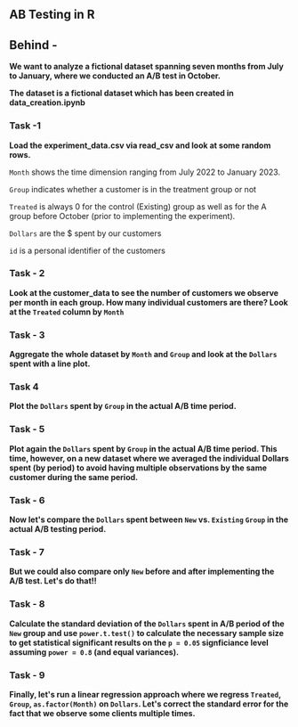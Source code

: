 ## AB Testing in R 

## Behind - 
**We want to analyze a fictional dataset spanning seven months from July to January, where we conducted an A/B test in October.**

**The dataset is a fictional dataset which has been created in data_creation.ipynb**

### Task -1 
**Load the experiment_data.csv via read_csv and look at some random rows.**

`Month` shows the time dimension ranging from July 2022 to January 2023.

`Group` indicates whether a customer is in the treatment group or not

`Treated` is always 0 for the control (Existing) group as well as for the A group before October (prior to implementing the experiment).

`Dollars` are the $ spent by our customers

`id` is a personal identifier of the customers


### Task - 2
**Look at the customer_data to see the number of customers we observe per month in each group. How many individual customers are there? Look at the `Treated` column by `Month`**

### Task - 3

**Aggregate the whole dataset by `Month` and `Group` and look at the `Dollars` spent with a line plot.**

### Task 4

**Plot the `Dollars` spent by `Group` in the actual A/B time period.**


### Task - 5 
**Plot again the `Dollars` spent by `Group` in the actual A/B time period. This time, however, on a new dataset where we averaged the individual Dollars spent (by period) to avoid having multiple observations by the same customer during the same period.**

### Task - 6
**Now let's compare the `Dollars` spent between `New` vs. `Existing` `Group` in the actual A/B testing period.**

### Task - 7
**But we could also compare only `New` before and after implementing the A/B test. Let's do that!!**

### Task - 8
**Calculate the standard deviation of the `Dollars` spent in A/B period of the `New` group and use `power.t.test()` to calculate the necessary sample size to get statistical significant results on the `p = 0.05` signficiance level assuming `power = 0.8` (and equal variances).**

### Task - 9 
**Finally, let's run a linear regression approach where we regress `Treated`, `Group`, `as.factor(Month)` on `Dollars`.
Let's correct the standard error for the fact that we observe some clients multiple times.** 

